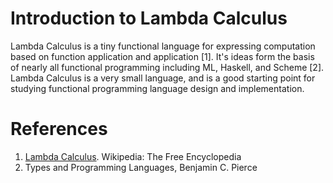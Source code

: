 # Introduction to Lambda Calculus
Lambda Calculus is a tiny functional language for expressing computation based on function application and application [1]. It's ideas form the basis of nearly all functional programming including ML, Haskell, and Scheme [2]. Lambda Calculus is a very small language, and is a good starting point for studying functional programming language design and implementation. 

# References
1. [Lambda Calculus](https://en.wikipedia.org/wiki/Lambda_calculus). Wikipedia: The Free Encyclopedia
2. Types and Programming Languages, Benjamin C. Pierce
